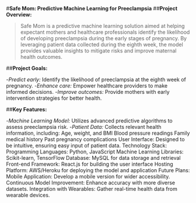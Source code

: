 #**Safe Mom: Predictive Machine Learning for Preeclampsia**
##**Project Overview:**   

>Safe Mom is a predictive machine learning solution aimed at helping expectant mothers and healthcare professionals identify the likelihood of developing preeclampsia during the early stages of pregnancy. By leveraging patient data collected during the eighth week, the model provides valuable insights to mitigate risks and improve maternal health outcomes.

##**Project Goals:**  

-*Predict early:* Identify the likelihood of preeclampsia at the eighth week of pregnancy.
-*Enhance care:* Empower healthcare providers to make informed decisions.
-*Improve outcomes:* Provide mothers with early intervention strategies for better health.

##**Key Features:**  

-*Machine Learning Model:* Utilizes advanced predictive algorithms to assess preeclampsia risk.
-*Patient Data:* Collects relevant health information, including:
Age, weight, and BMI
Blood pressure readings
Family medical history
Past pregnancy complications
User Interface: Designed to be intuitive, ensuring easy input of patient data.
Technology Stack:
Programming Languages: Python, JavaScript
Machine Learning Libraries: Scikit-learn, TensorFlow
Database: MySQL for data storage and retrieval
Front-end Framework: React.js for building the user interface
Hosting Platform: AWS/Heroku for deploying the model and application
Future Plans:
Mobile Application: Develop a mobile version for wider accessibility.
Continuous Model Improvement: Enhance accuracy with more diverse datasets.
Integration with Wearables: Gather real-time health data from wearable devices.

